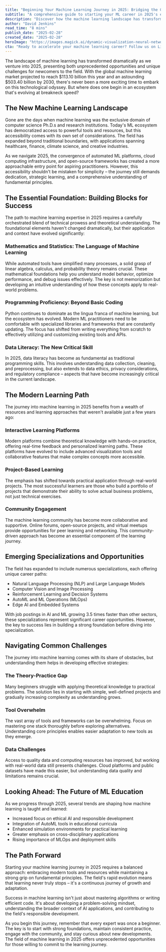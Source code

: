 ```yaml
---
title: "Beginning Your Machine Learning Journey in 2025: Bridging the Gap Between Aspiration and Expertise"
subtitle: "A comprehensive guide to starting your ML career in 2025's evolving landscape"
description: "Discover how the machine learning landscape has transformed in 2025, offering new opportunities and challenges for aspiring practitioners. From foundational skills to modern learning pathways, explore this comprehensive guide to navigate the dynamic field of ML."
author: "David Jenkins"
read_time: "8 mins"
publish_date: "2025-02-28"
created_date: "2025-02-28"
heroImage: "https://images.magick.ai/dynamic-visualization-neural-networks.jpg"
cta: "Ready to accelerate your machine learning career? Follow us on LinkedIn for daily insights, expert interviews, and the latest trends in AI and ML. Join our community of innovators shaping the future of technology!"
---
```


The landscape of machine learning has transformed dramatically as we venture into 2025, presenting both unprecedented opportunities and unique challenges for newcomers to the field. With the global machine learning market projected to reach $113.10 billion this year and an astounding $503.40 billion by 2030, there's never been a more exciting time to embark on this technological odyssey. But where does one begin in an ecosystem that's evolving at breakneck speed?

## The New Machine Learning Landscape

Gone are the days when machine learning was the exclusive domain of computer science Ph.D.s and research institutions. Today's ML ecosystem has democratized access to powerful tools and resources, but this accessibility comes with its own set of considerations. The field has expanded beyond traditional boundaries, with applications spanning healthcare, finance, climate science, and creative industries.

As we navigate 2025, the convergence of automated ML platforms, cloud computing infrastructure, and open-source frameworks has created a more approachable entry point for aspiring practitioners. However, this accessibility shouldn't be mistaken for simplicity – the journey still demands dedication, strategic learning, and a comprehensive understanding of fundamental principles.

## The Essential Foundation: Building Blocks for Success

The path to machine learning expertise in 2025 requires a carefully orchestrated blend of technical prowess and theoretical understanding. The foundational elements haven't changed dramatically, but their application and context have evolved significantly:

### Mathematics and Statistics: The Language of Machine Learning

While automated tools have simplified many processes, a solid grasp of linear algebra, calculus, and probability theory remains crucial. These mathematical foundations help you understand model behavior, optimize performance, and debug issues effectively. The key is not memorization but developing an intuitive understanding of how these concepts apply to real-world problems.

### Programming Proficiency: Beyond Basic Coding

Python continues to dominate as the lingua franca of machine learning, but the ecosystem has evolved. Modern ML practitioners need to be comfortable with specialized libraries and frameworks that are constantly updating. The focus has shifted from writing everything from scratch to effectively utilizing and customizing existing tools and APIs.

### Data Literacy: The New Critical Skill

In 2025, data literacy has become as fundamental as traditional programming skills. This involves understanding data collection, cleaning, and preprocessing, but also extends to data ethics, privacy considerations, and regulatory compliance – aspects that have become increasingly critical in the current landscape.

## The Modern Learning Path

The journey into machine learning in 2025 benefits from a wealth of resources and learning approaches that weren't available just a few years ago:

### Interactive Learning Platforms

Modern platforms combine theoretical knowledge with hands-on practice, offering real-time feedback and personalized learning paths. These platforms have evolved to include advanced visualization tools and collaborative features that make complex concepts more accessible.

### Project-Based Learning

The emphasis has shifted towards practical application through real-world projects. The most successful learners are those who build a portfolio of projects that demonstrate their ability to solve actual business problems, not just technical exercises.

### Community Engagement

The machine learning community has become more collaborative and supportive. Online forums, open-source projects, and virtual meetups provide opportunities for peer learning and networking. This community-driven approach has become an essential component of the learning journey.

## Emerging Specializations and Opportunities

The field has expanded to include numerous specializations, each offering unique career paths:

- Natural Language Processing (NLP) and Large Language Models
- Computer Vision and Image Processing
- Reinforcement Learning and Decision Systems
- AutoML and ML Operations (MLOps)
- Edge AI and Embedded Systems

With job postings in AI and ML growing 3.5 times faster than other sectors, these specializations represent significant career opportunities. However, the key to success lies in building a strong foundation before diving into specialization.

## Navigating Common Challenges

The journey into machine learning comes with its share of obstacles, but understanding them helps in developing effective strategies:

### The Theory-Practice Gap

Many beginners struggle with applying theoretical knowledge to practical problems. The solution lies in starting with simple, well-defined projects and gradually increasing complexity as understanding grows.

### Tool Overwhelm

The vast array of tools and frameworks can be overwhelming. Focus on mastering one stack thoroughly before exploring alternatives. Understanding core principles enables easier adaptation to new tools as they emerge.

### Data Challenges

Access to quality data and computing resources has improved, but working with real-world data still presents challenges. Cloud platforms and public datasets have made this easier, but understanding data quality and limitations remains crucial.

## Looking Ahead: The Future of ML Education

As we progress through 2025, several trends are shaping how machine learning is taught and learned:

- Increased focus on ethical AI and responsible development
- Integration of AutoML tools in educational curricula
- Enhanced simulation environments for practical learning
- Greater emphasis on cross-disciplinary applications
- Rising importance of MLOps and deployment skills

## The Path Forward

Starting your machine learning journey in 2025 requires a balanced approach: embracing modern tools and resources while maintaining a strong grip on fundamental principles. The field's rapid evolution means that learning never truly stops – it's a continuous journey of growth and adaptation.

Success in machine learning isn't just about mastering algorithms or writing efficient code. It's about developing a problem-solving mindset, understanding the broader context of AI applications, and contributing to the field's responsible development.

As you begin this journey, remember that every expert was once a beginner. The key is to start with strong foundations, maintain consistent practice, engage with the community, and stay curious about new developments. The field of machine learning in 2025 offers unprecedented opportunities for those willing to commit to the learning journey.